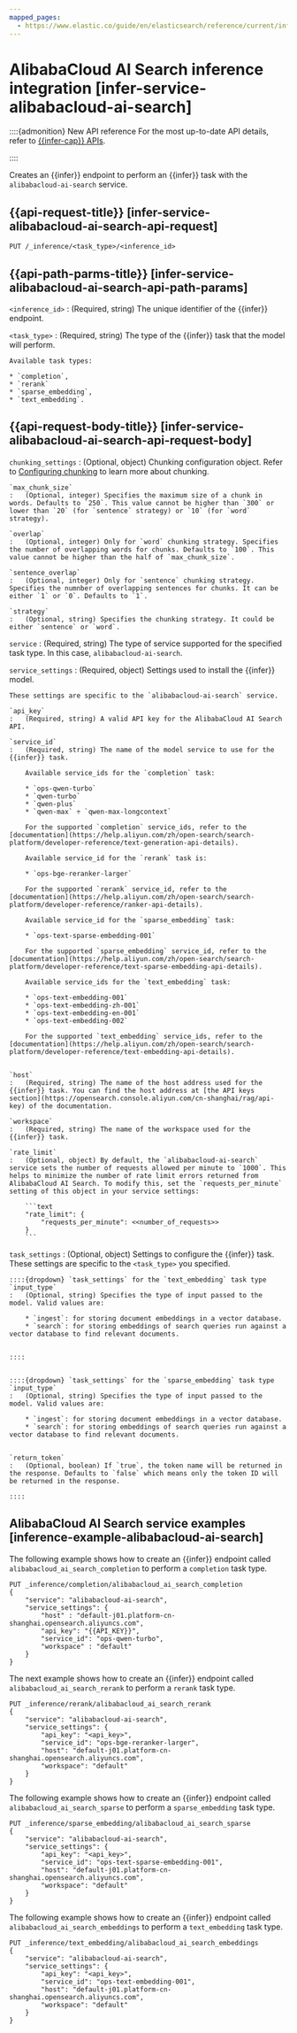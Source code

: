 ```yaml
---
mapped_pages:
  - https://www.elastic.co/guide/en/elasticsearch/reference/current/infer-service-alibabacloud-ai-search.html
---
```


# AlibabaCloud AI Search inference integration [infer-service-alibabacloud-ai-search]

::::{admonition} New API reference
For the most up-to-date API details, refer to [{{infer-cap}} APIs](https://www.elastic.co/docs/api/doc/elasticsearch/group/endpoint-inference).

::::


Creates an {{infer}} endpoint to perform an {{infer}} task with the `alibabacloud-ai-search` service.


## {{api-request-title}} [infer-service-alibabacloud-ai-search-api-request] 

`PUT /_inference/<task_type>/<inference_id>`


## {{api-path-parms-title}} [infer-service-alibabacloud-ai-search-api-path-params] 

`<inference_id>`
:   (Required, string) The unique identifier of the {{infer}} endpoint.

`<task_type>`
:   (Required, string) The type of the {{infer}} task that the model will perform.

    Available task types:

    * `completion`,
    * `rerank`
    * `sparse_embedding`,
    * `text_embedding`.



## {{api-request-body-title}} [infer-service-alibabacloud-ai-search-api-request-body] 

`chunking_settings`
:   (Optional, object) Chunking configuration object. Refer to [Configuring chunking](https://www.elastic.co/guide/en/elasticsearch/reference/current/inference-apis.html#infer-chunking-config) to learn more about chunking.

    `max_chunk_size`
    :   (Optional, integer) Specifies the maximum size of a chunk in words. Defaults to `250`. This value cannot be higher than `300` or lower than `20` (for `sentence` strategy) or `10` (for `word` strategy).

    `overlap`
    :   (Optional, integer) Only for `word` chunking strategy. Specifies the number of overlapping words for chunks. Defaults to `100`. This value cannot be higher than the half of `max_chunk_size`.

    `sentence_overlap`
    :   (Optional, integer) Only for `sentence` chunking strategy. Specifies the numnber of overlapping sentences for chunks. It can be either `1` or `0`. Defaults to `1`.

    `strategy`
    :   (Optional, string) Specifies the chunking strategy. It could be either `sentence` or `word`.


`service`
:   (Required, string) The type of service supported for the specified task type. In this case, `alibabacloud-ai-search`.

`service_settings`
:   (Required, object) Settings used to install the {{infer}} model.

    These settings are specific to the `alibabacloud-ai-search` service.

    `api_key`
    :   (Required, string) A valid API key for the AlibabaCloud AI Search API.

    `service_id`
    :   (Required, string) The name of the model service to use for the {{infer}} task.

        Available service_ids for the `completion` task:

        * `ops-qwen-turbo`
        * `qwen-turbo`
        * `qwen-plus`
        * `qwen-max` ÷ `qwen-max-longcontext`

        For the supported `completion` service_ids, refer to the [documentation](https://help.aliyun.com/zh/open-search/search-platform/developer-reference/text-generation-api-details).

        Available service_id for the `rerank` task is:

        * `ops-bge-reranker-larger`

        For the supported `rerank` service_id, refer to the [documentation](https://help.aliyun.com/zh/open-search/search-platform/developer-reference/ranker-api-details).

        Available service_id for the `sparse_embedding` task:

        * `ops-text-sparse-embedding-001`

        For the supported `sparse_embedding` service_id, refer to the [documentation](https://help.aliyun.com/zh/open-search/search-platform/developer-reference/text-sparse-embedding-api-details).

        Available service_ids for the `text_embedding` task:

        * `ops-text-embedding-001`
        * `ops-text-embedding-zh-001`
        * `ops-text-embedding-en-001`
        * `ops-text-embedding-002`

        For the supported `text_embedding` service_ids, refer to the [documentation](https://help.aliyun.com/zh/open-search/search-platform/developer-reference/text-embedding-api-details).


    `host`
    :   (Required, string) The name of the host address used for the {{infer}} task. You can find the host address at [the API keys section](https://opensearch.console.aliyun.com/cn-shanghai/rag/api-key) of the documentation.

    `workspace`
    :   (Required, string) The name of the workspace used for the {{infer}} task.

    `rate_limit`
    :   (Optional, object) By default, the `alibabacloud-ai-search` service sets the number of requests allowed per minute to `1000`. This helps to minimize the number of rate limit errors returned from AlibabaCloud AI Search. To modify this, set the `requests_per_minute` setting of this object in your service settings:

        ```text
        "rate_limit": {
            "requests_per_minute": <<number_of_requests>>
        }
        ```


`task_settings`
:   (Optional, object) Settings to configure the {{infer}} task. These settings are specific to the `<task_type>` you specified.

    ::::{dropdown} `task_settings` for the `text_embedding` task type
    `input_type`
    :   (Optional, string) Specifies the type of input passed to the model. Valid values are:

        * `ingest`: for storing document embeddings in a vector database.
        * `search`: for storing embeddings of search queries run against a vector database to find relevant documents.


    ::::


    ::::{dropdown} `task_settings` for the `sparse_embedding` task type
    `input_type`
    :   (Optional, string) Specifies the type of input passed to the model. Valid values are:

        * `ingest`: for storing document embeddings in a vector database.
        * `search`: for storing embeddings of search queries run against a vector database to find relevant documents.


    `return_token`
    :   (Optional, boolean) If `true`, the token name will be returned in the response. Defaults to `false` which means only the token ID will be returned in the response.

    ::::



## AlibabaCloud AI Search service examples [inference-example-alibabacloud-ai-search] 

The following example shows how to create an {{infer}} endpoint called `alibabacloud_ai_search_completion` to perform a `completion` task type.

```console
PUT _inference/completion/alibabacloud_ai_search_completion
{
    "service": "alibabacloud-ai-search",
    "service_settings": {
        "host" : "default-j01.platform-cn-shanghai.opensearch.aliyuncs.com",
        "api_key": "{{API_KEY}}",
        "service_id": "ops-qwen-turbo",
        "workspace" : "default"
    }
}
```

The next example shows how to create an {{infer}} endpoint called `alibabacloud_ai_search_rerank` to perform a `rerank` task type.

```console
PUT _inference/rerank/alibabacloud_ai_search_rerank
{
    "service": "alibabacloud-ai-search",
    "service_settings": {
        "api_key": "<api_key>",
        "service_id": "ops-bge-reranker-larger",
        "host": "default-j01.platform-cn-shanghai.opensearch.aliyuncs.com",
        "workspace": "default"
    }
}
```

The following example shows how to create an {{infer}} endpoint called `alibabacloud_ai_search_sparse` to perform a `sparse_embedding` task type.

```console
PUT _inference/sparse_embedding/alibabacloud_ai_search_sparse
{
    "service": "alibabacloud-ai-search",
    "service_settings": {
        "api_key": "<api_key>",
        "service_id": "ops-text-sparse-embedding-001",
        "host": "default-j01.platform-cn-shanghai.opensearch.aliyuncs.com",
        "workspace": "default"
    }
}
```

The following example shows how to create an {{infer}} endpoint called `alibabacloud_ai_search_embeddings` to perform a `text_embedding` task type.

```console
PUT _inference/text_embedding/alibabacloud_ai_search_embeddings
{
    "service": "alibabacloud-ai-search",
    "service_settings": {
        "api_key": "<api_key>",
        "service_id": "ops-text-embedding-001",
        "host": "default-j01.platform-cn-shanghai.opensearch.aliyuncs.com",
        "workspace": "default"
    }
}
```

